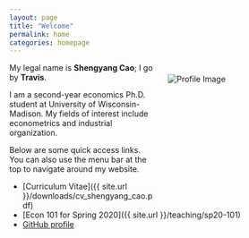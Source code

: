 ```yaml
---
layout: page
title: "Welcome"
permalink: home
categories: homepage
---
```


<html>
  <body>
    <style>
      @media only screen and (max-width: 767px) {
        .attributes {
          margin: 35px 35px 35px 35px;
          float: center;
          height: auto;
          width: auto;
        }
      }
      @media only screen and (min-width: 768px) {
        .attributes {
          margin: 20px 1px 1px 25px;
          float: right;
          height: 220px;
          width: 220px;
        }
      }
    </style>
    <div class="attributes">
      <img alt="Profile Image"
        src="{{ site.baseurl }}/assets/images/avatar.jpg">
    </div>
  </body>
</html>

My legal name is **Shengyang Cao**; I go by **Travis**.

I am a second-year economics Ph.D. student at University of Wisconsin-Madison. My fields of interest include econometrics and industrial organization. 

Below are some quick access links. You can also use the menu bar at the top to navigate around my website.

* [Curriculum Vitae]({{ site.url }}/downloads/cv_shengyang_cao.pdf)
* [Econ 101 for Spring 2020]({{ site.url }}/teaching/sp20-101)
* [GitHub profile](https://github.com/scaotravis/)
